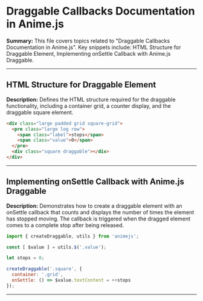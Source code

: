 # Draggable Callbacks Documentation in Anime.js

**Summary:** This file covers topics related to "Draggable Callbacks Documentation in Anime.js". Key snippets include: HTML Structure for Draggable Element, Implementing onSettle Callback with Anime.js Draggable.

---

## HTML Structure for Draggable Element

**Description:** Defines the HTML structure required for the draggable functionality, including a container grid, a counter display, and the draggable square element.

```html
<div class="large padded grid square-grid">
  <pre class="large log row">
    <span class="label">stops</span>
    <span class="value">0</span>
  </pre>
  <div class="square draggable"></div>
</div>
```

---

## Implementing onSettle Callback with Anime.js Draggable

**Description:** Demonstrates how to create a draggable element with an onSettle callback that counts and displays the number of times the element has stopped moving. The callback is triggered when the dragged element comes to a complete stop after being released.

```javascript
import { createDraggable, utils } from 'animejs';

const [ $value ] = utils.$('.value');

let stops = 0;

createDraggable('.square', {
  container: '.grid',
  onSettle: () => $value.textContent = ++stops
});
```

---